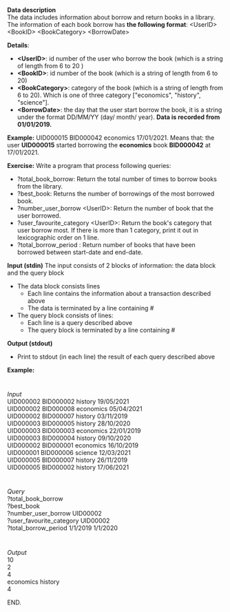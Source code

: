 **Data description**\
The data includes information about borrow and return books in a library. The information of each book borrow has **the following format**:
\<UserID>   \<BookID>  \<BookCategory>   \<BorrowDate>  

**Details**:
- **\<UserID>**: id number of the user who borrow the book (which is a string of length from 6 to 20 )
-	**\<BookID>**: id number of the book (which is a string of length from 6 to 20)
-	**\<BookCategory>**: category of the book (which is a string of length from 6 to 20). Which is one of three category ["economics", "history", "science"].
-	**\<BorrowDate>**: the day that the user start borrow the book, it is a string under the format DD/MM/YY  (day/ month/ year). **Data is recorded from 01/01/2019.**

**Example:** UID000015 BID000042 economics 17/01/2021. Means that: the user **UID000015** started borrowing the **economics** book **BID000042** at 17/01/2021.

**Exercise:**
Write a program that process following queries: 
-  ?total_book_borrow: Return the total number of times to borrow books from the library.
-  ?best_book: Returns the number of borrowings of the most borrowed book.
-  ?number_user_borrow \<UserID>: Return the number of book that the user borrowed.
-  ?user_favourite_category \<UserID>: Return the book's category that user borrow most. If there is more than 1 category, print it out in lexicographic order on 1 line.
-  ?total_borrow_period <start-date> <end-date>: Return number of books that have been borrowed between start-date and end-date.

  
**Input (stdin)**
The input consists of 2 blocks of information: the data block and the query block
-	The data block consists lines
    -	Each line contains the information about a transaction described above
    -	The data is terminated by a line containing #
-	The query block consists of lines:
    -	Each line is a query described above
    -	The query block is terminated by a line containing #

**Output (stdout)**
-	Print to stdout (in each line) the result of each query described above

**Example:**
 #
_Input_\
UID000002 BID000002 history 19/05/2021\
UID000002 BID000008 economics 05/04/2021\
UID000002 BID000007 history 03/11/2019\
UID000003 BID000005 history 28/10/2020\
UID000003 BID000003 economics 22/01/2019\
UID000003 BID000004 history 09/10/2020\
UID000002 BID000001 economics 16/10/2019\
UID000001 BID000006 science 12/03/2021\
UID000005 BID000007 history 26/11/2019\
UID000005 BID000002 history 17/06/2021
 
#
_Query_\
?total_book_borrow\
?best_book\
?number_user_borrow UID00002\
?user_favourite_category UID00002\
?total_borrow_period 1/1/2019 1/1/2020

#
_Output_\
10\
2\
4\
economics history\
4

END.
